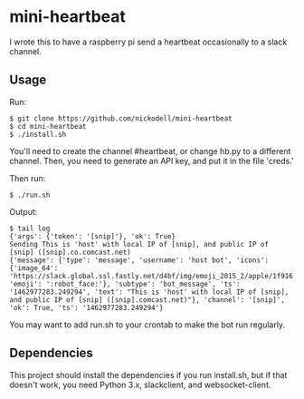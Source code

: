 # mini-heartbeat

I wrote this to have a raspberry pi send a heartbeat occasionally to a slack channel.

## Usage

Run:

    $ git clone https://github.com/nickodell/mini-heartbeat
    $ cd mini-heartbeat
    $ ./install.sh

You'll need to create the channel #heartbeat, or change hb.py to a different channel. Then, you need to generate an API key, and put it in the file 'creds.'

Then run:

    $ ./run.sh

Output:

    $ tail log
    {'args': {'token': '[snip]'}, 'ok': True}
    Sending This is 'host' with local IP of [snip], and public IP of [snip] ([snip].co.comcast.net)
    {'message': {'type': 'message', 'username': 'host bot', 'icons': {'image_64': 'https://slack.global.ssl.fastly.net/d4bf/img/emoji_2015_2/apple/1f916.png', 'emoji': ':robot_face:'}, 'subtype': 'bot_message', 'ts': '1462977283.249294', 'text': "This is 'host' with local IP of [snip], and public IP of [snip] ([snip].comcast.net)"}, 'channel': '[snip]', 'ok': True, 'ts': '1462977283.249294'}

You may want to add run.sh to your crontab to make the bot run regularly. 

## Dependencies

This project should install the dependencies if you run install.sh, but if that doesn't work, you need Python 3.x, slackclient, and websocket-client.
